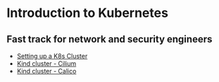 # Introduction to Kubernetes 
## Fast track for network and security engineers

* [Setting up a K8s Cluster](./lab/lab0)
* [Kind cluster - Cilium](kind_cilium.md)
* [Kind cluster - Calico](kind_calico.md)
